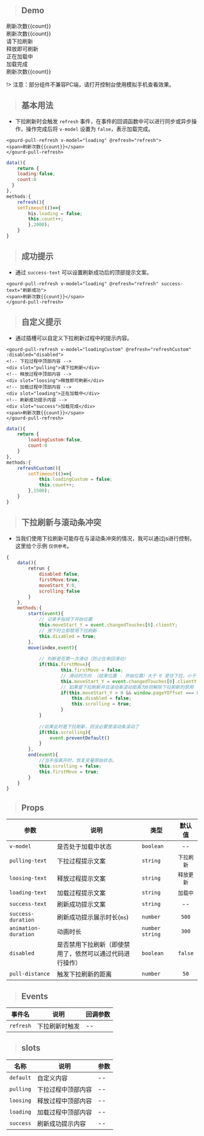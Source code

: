 <div id="gourd">

> ## Demo

<output data-lang="output">

<div class="tabs-wrap">
<gourd-tabs @tab-content-start="start" @tab-content-move="move" @tab-content-end="end">

<gourd-tab height="600" title="基本用法">
<div class="tabs-content">
<gourd-pull-refresh v-model="loading" @refresh="refresh" :disabled="disabled">
<span>刷新次数{{count}}</span>
</gourd-pull-refresh>
</div>
</gourd-tab>

<gourd-tab height="600" title="成功提示">
<div class="tabs-content">
<gourd-pull-refresh v-model="loadingSuccess" @refresh="refreshSuccess" success-text="刷新成功" :disabled="disabled">
<span>刷新次数{{count}}</span>
</gourd-pull-refresh>
</div>
</gourd-tab>

<gourd-tab height="600" title="自定义提示">
<div class="tabs-content">
<gourd-pull-refresh v-model="loadingCustom" @refresh="refreshCustom" :disabled="disabled">
<!-- 下拉过程中顶部内容 -->
<div slot="pulling">请下拉刷新</div>
<!-- 释放过程中顶部内容 -->
<div slot="loosing">释放即可刷新</div>
<!-- 加载过程中顶部内容 -->
<div slot="loading">正在加载中</div>
<!-- 刷新成功提示内容 -->
<div slot="success">加载完成</div>
<span>刷新次数{{count}}</span>
</gourd-pull-refresh>
</div>
</gourd-tab>

</gourd-tabs>
</div>

</output>

!> 注意：部分组件不兼容PC端，请打开控制台使用模拟手机查看效果。

> ## 基本用法

- 下拉刷新时会触发 `refresh` 事件，在事件的回调函数中可以进行同步或异步操作，操作完成后将 `v-model` 设置为 `false`，表示加载完成。

```
<gourd-pull-refresh v-model="loading" @refresh="refresh">
<span>刷新次数{{count}}</span>
</gourd-pull-refresh>
```

```js
data(){
	return {
	loading:false,
	count:0
  }
},
methods:{
	refresh(){
	setTimeout(()=>{
		his.loading = false;
		this.count++;
		},2000);
	}
}
```

> ## 成功提示

- 通过 `success-text` 可以设置刷新成功后的顶部提示文案。

```vue
<gourd-pull-refresh v-model="loading" @refresh="refresh" success-text="刷新成功">
<span>刷新次数{{count}}</span>
</gourd-pull-refresh>
```

> ## 自定义提示

- 通过插槽可以自定义下拉刷新过程中的提示内容。

```
<gourd-pull-refresh v-model="loadingCustom" @refresh="refreshCustom" :disabled="disabled">
<!-- 下拉过程中顶部内容 -->
<div slot="pulling">请下拉刷新</div>
<!-- 释放过程中顶部内容 -->
<div slot="loosing">释放即可刷新</div>
<!-- 加载过程中顶部内容 -->
<div slot="loading">正在加载中</div>
<!-- 刷新成功提示内容 -->
<div slot="success">加载完成</div>
<span>刷新次数{{count}}</span>
</gourd-pull-refresh>
```

```js
data(){
	return {
		loadingCustom:false,
		count:0
	}
},
methods:{
	refreshCustom(){
		setTimeout(()=>{
			this.loadingCustom = false;
			this.count++;
		},1500);
	}
}
```

> ## 下拉刷新与滚动条冲突

- 当我们使用下拉刷新可能存在与滚动条冲突的情况，我可以通过js进行控制，这里给个示例 `仅供参考`。

```js
{
	data(){
		retrun {
			disabled:false,
			firstMove:true,
			moveStart_Y:0,
			scrolling:false
		}
	},
	methods:{
		start(event){
			// 记录手指按下开始位置
			this.moveStart_Y = event.changedTouches[0].clientY;
			// 按下时立即禁用下拉刷新
			this.disabled = true;
		},
		move(index,event){
			
			// 判断是否第一次滑动（防止在来回滑动）
			if(this.firstMove){
					this.firstMove = false;
					// 滑动的方向 （结束位置 - 开始位置）大于 0 是往下拉，小于 0 是往上拉。
					this.moveStart_Y = event.changedTouches[0].clientY - this.moveStart_Y;
					// 如果是下拉刷新并且滚动条滚动距离为0则解除下拉刷新的禁用
					if(this.moveStart_Y > 0 && window.pageYOffset === 0){
						this.disabled = false;
						this.scrolling = true;
					}
			}
			
			//如果此时是下拉刷新，则没必要使滚动条滚动了
			if(this.scrolling){
				event.preventDefault()
			}
		},
		end(event){
			//当手指离开时，恢复变量原始状态。
			this.scrolling = false;
			this.firstMove = true;
		}
	}
}
```

> ## Props

| 参数 | 说明 | 类型 | 默认值 |
| --- | --- | -- | :---: |
| `v-model` | 是否处于加载中状态 | `boolean` | -- |
| `pulling-text` | 下拉过程提示文案	 | `string` | `下拉刷新` |
| `loosing-text` | 释放过程提示文案	 | `string` | `释放更新` |
| `loading-text` | 加载过程提示文案	 | `string` | `加载中` |
| `success-text` | 刷新成功提示文案		 | `string` | -- |
| `success-duration` | 刷新成功提示展示时长(`ms`) | `number` | `500` |
| `animation-duration` | 动画时长 | `number` `string` | `300` |
| `disabled` | 是否禁用下拉刷新（即使禁用了，依然可以通过代码进行操作）	 | `boolean` | `false` |
| `pull-distance` | 触发下拉刷新的距离 | `number` | `50` |

> ## Events

| 事件名 | 说明 | 回调参数 |
| --- | --- | --- |
| `refresh` | 下拉刷新时触发 | -- |

> ## slots

| 名称 | 说明 | 参数 |
| --- | --- | --- |
| `default` | 自定义内容 | -- |
| `pulling` | 下拉过程中顶部内容 | -- |
| `loosing` | 释放过程中顶部内容 | -- |
| `loading` | 加载过程中顶部内容 | -- |
| `success` | 刷新成功提示内容 | -- |



</div>

<script>
	new Vue({
		el:'#gourd',
		data(){
			return {
				loading:false,
				loadingSuccess:false,
				loadingCustom:false,
				count:0,
				disabled:false,
				firstMove:true,
				moveStart_Y:0,
				scrolling:false
			}
		},
		methods:{
			refresh(){
				setTimeout(()=>{
					this.loading = false;
					this.count++;
				},2000);
			},
			refreshSuccess(){
				setTimeout(()=>{
					this.loadingSuccess = false;
					this.count++;
				},1500);
			},
			refreshCustom(){
				setTimeout(()=>{
					this.loadingCustom = false;
					this.count++;
				},1500);
			},
			start(event){
				//console.log(event)
				this.moveStart_Y = event.changedTouches[0].clientY;
				this.disabled = true;
			},
			move(index,event){
				if(this.firstMove){
						this.firstMove = false;
						this.moveStart_Y = event.changedTouches[0].clientY - this.moveStart_Y;
						if(this.moveStart_Y > 0 && window.pageYOffset === 0){
							this.disabled = false;
							this.scrolling = true;
						}
				}
				
				if(this.scrolling){
					event.preventDefault()
				}
			},
			end(event){
				this.scrolling = false;
				this.firstMove = true;
			}
		},
		mounted(){
			
		}
	})
</script>